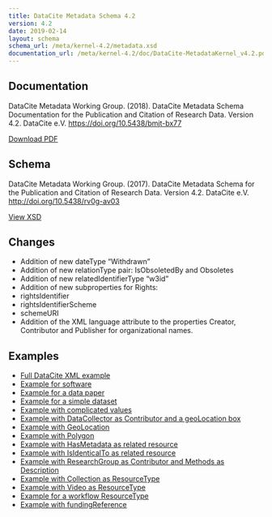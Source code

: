 ```yaml
---
title: DataCite Metadata Schema 4.2
version: 4.2
date: 2019-02-14
layout: schema
schema_url: /meta/kernel-4.2/metadata.xsd
documentation_url: /meta/kernel-4.2/doc/DataCite-MetadataKernel_v4.2.pdf
---
```


## Documentation
DataCite Metadata Working Group. (2018). DataCite Metadata Schema Documentation for the Publication and Citation of Research Data. Version 4.2. DataCite e.V. https://doi.org/10.5438/bmjt-bx77

<a href="doc/DataCite-MetadataKernel_v4.2.pdf" class="btn">Download PDF</a>

## Schema
DataCite Metadata Working Group. (2017). DataCite Metadata Schema for the Publication and Citation of Research Data. Version 4.2. DataCite e.V. http://doi.org/10.5438/rv0g-av03

<a href="metadata.xsd" class="btn">View XSD</a>

## Changes

*	Addition of new dateType “Withdrawn”
*	Addition of new relationType pair: IsObsoletedBy and Obsoletes
*	Addition of new relatedIdentifierType “w3id”
*	Addition of new subproperties for Rights:
  *	rightsIdentifier
  *	rightsIdentifierScheme
  *	schemeURI
*	Addition of the XML language attribute to the properties Creator, Contributor and Publisher for organizational names.


## Examples

* [Full DataCite XML example](example/datacite-example-full-v4.xml)
* [Example for software](example/datacite-example-software-v4.xml)
* [Example for a data paper](example/datacite-example-datapaper-v4.xml)
* [Example for a simple dataset](example/datacite-example-dataset-v4.xml)
* [Example with complicated values](example/datacite-example-complicated-v4.xml)
* [Example with DataCollector as Contributor and a geoLocation box](example/datacite-example-Box_dateCollected_DataCollector-v4.xml)
* [Example with GeoLocation](example/datacite-example-GeoLocation-v4.xml)
* [Example with Polygon](example/datacite-example-polygon-v4.xml)
* [Example with HasMetadata as related resource](example/datacite-example-HasMetadata-v4.xml)
* [Example with IsIdenticalTo as related resource](example/datacite-example-relationTypeIsIdenticalTo-v4.xml)
* [Example with ResearchGroup as Contributor and Methods as Description](example/datacite-example-ResearchGroup_Methods-v4.xml)
* [Example with Collection as ResourceType](example/datacite-example-ResourceTypeGeneral_Collection-v4.xml)
* [Example with Video as ResourceType](example/datacite-example-video-v4.xml)
* [Example for a workflow ResourceType](example/datacite-example-workflow-v4.xml)
* [Example with fundingReference](example/datacite-example-fundingReference-v.4.xml)
